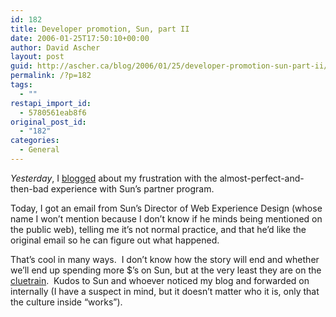 ```yaml
---
id: 182
title: Developer promotion, Sun, part II
date: 2006-01-25T17:50:10+00:00
author: David Ascher
layout: post
guid: http://ascher.ca/blog/2006/01/25/developer-promotion-sun-part-ii/
permalink: /?p=182
tags:
  - ""
restapi_import_id:
  - 5780561eab8f6
original_post_id:
  - "182"
categories:
  - General
---
```

_Yesterday_, I [blogged](http://ascher.ca/blog/2006/01/24/grr-sun-microsystems-and-customer-self-service-or-lack-thereof/) about my frustration with the almost-perfect-and-then-bad experience with Sun&#8217;s partner program.

Today, I got an email from Sun&#8217;s Director of Web Experience Design (whose name I won&#8217;t mention because I don&#8217;t know if he minds being mentioned on the public web), telling me it&#8217;s not normal practice, and that he&#8217;d like the original email so he can figure out what happened.

That&#8217;s cool in many ways.&nbsp; I don&#8217;t know how the story will end and whether we&#8217;ll end up spending more $&#8217;s on Sun, but at the very least they are on the [cluetrain](http://cluetrain.com/).&nbsp; Kudos to Sun and whoever noticed my blog and forwarded on internally (I have a suspect in mind, but it doesn&#8217;t matter who it is, only that the culture inside &#8220;works&#8221;).